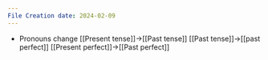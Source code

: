 ```yaml
---
File Creation date: 2024-02-09
---
```

- Pronouns change
[[Present tense]]->[[Past tense]]
[[Past tense]]->[[past perfect]]
[[Present perfect]]->[[Past perfect]]
